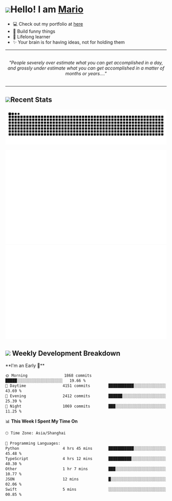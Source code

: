 <h1><a href = "#"><img src="https://media.giphy.com/media/VgCDAzcKvsR6OM0uWg/giphy.gif" width="50"></a><span>Hello! I am <a href="https://github.com/mario1in">Mario</a></span></h1>

- 💻 Check out my portfolio at [here](https://shixiong.name)
- 🔨 Build funny things
- 🚀 Lifelong learner
- ✨ Your brain is for having ideas, not for holding them

<hr/>
<br/>
<div align="center">
<i>"People severely over estimate what you can get accomplished in a day, and grossly under estimate what you can get accomplished in a matter of months or years...." </i>
</div>
<br/>
<hr/>

<h2 align="left">
  <a href="#"><img src="https://emojis.slackmojis.com/emojis/images/1643514389/3643/cool-doge.gif?1643514389" height="30"></a>Recent Stats
</h2>

<picture>
  <source
    media="(prefers-color-scheme: dark)"
    srcset="https://raw.githubusercontent.com/mario1in/mario1in/output/github-contribution-grid-snake-dark.svg"
  />
  <source
    media="(prefers-color-scheme: light)"
    srcset="https://raw.githubusercontent.com/mario1in/mario1in/output/github-contribution-grid-snake.svg"
  />
  <img
    alt="github contribution grid snake animation"
    src="https://raw.githubusercontent.com/mario1in/mario1in/output/github-contribution-grid-snake.svg"
  />
</picture>

![overview](https://raw.githubusercontent.com/mario1in/mario1in/stats-output/generated/overview.svg)
![languages](https://raw.githubusercontent.com/mario1in/mario1in/stats-output/generated/languages.svg)

<h2 align="left">
  <a href="#"><img src="https://emojis.slackmojis.com/emojis/images/1643514062/184/nyancat_big.gif?1643514062" height="30"></a> Weekly Development Breakdown
</h2>
<!--START_SECTION:waka-->
**I'm an Early 🐤** 

```text
🌞 Morning                1868 commits        █████░░░░░░░░░░░░░░░░░░░░   19.66 % 
🌆 Daytime                4151 commits        ███████████░░░░░░░░░░░░░░   43.69 % 
🌃 Evening                2412 commits        ██████░░░░░░░░░░░░░░░░░░░   25.39 % 
🌙 Night                  1069 commits        ███░░░░░░░░░░░░░░░░░░░░░░   11.25 % 
```


📊 **This Week I Spent My Time On** 

```text
🕑︎ Time Zone: Asia/Shanghai

💬 Programming Languages: 
Python                   4 hrs 45 mins       ███████████░░░░░░░░░░░░░░   45.48 % 
TypeScript               4 hrs 12 mins       ██████████░░░░░░░░░░░░░░░   40.30 % 
Other                    1 hr 7 mins         ███░░░░░░░░░░░░░░░░░░░░░░   10.77 % 
JSON                     12 mins             █░░░░░░░░░░░░░░░░░░░░░░░░   02.06 % 
Swift                    5 mins              ░░░░░░░░░░░░░░░░░░░░░░░░░   00.85 % 
```


<!--END_SECTION:waka-->

